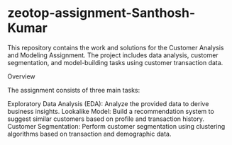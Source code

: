 # zeotop-assignment-Santhosh-Kumar
This repository contains the work and solutions for the Customer Analysis and Modeling Assignment. The project includes data analysis, customer segmentation, and model-building tasks using customer transaction data.

Overview

The assignment consists of three main tasks:

Exploratory Data Analysis (EDA): Analyze the provided data to derive business insights.
Lookalike Model: Build a recommendation system to suggest similar customers based on profile and transaction history.
Customer Segmentation: Perform customer segmentation using clustering algorithms based on transaction and demographic data.
